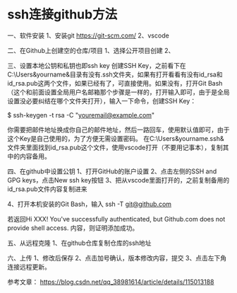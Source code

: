 # ssh连接github方法

一、软件安装
1、安装git      https://git-scm.com/
2、vscode

二、在Github上创建空的仓库/项目
1、选择公开项目创建
2、

三、设置本地公钥和私钥也即ssh key
创建SSH Key，之前看下在C:\Users\&yourname&目录有没有.ssh文件夹，如果有打开看看有没有id_rsa和id_rsa.pub这两个文件，如果已经有了，可直接使用。如果没有，打开Git Bash （这个和前面设置全局用户名邮箱那个步骤是一样的，打开输入即可，由于是全局设置没必要纠结在哪个文件夹打开），输入一下命令，创建SSH Key：

$ ssh-keygen -t rsa -C "youremail@example.com"

你需要把邮件地址换成你自己的邮件地址，然后一路回车，使用默认值即可，由于这个Key是自己使用的，为了方便无需设置密码。
在C:\Users\&yourname\.ssh&文件夹里面找到id_rsa.pub这个文件，使用vscode打开（不要用记事本），复制其中的内容备用。

四、在github中设置公钥
1、打开GitHub的账户设置
2、点击左侧的SSH and GPG keys，点击New ssh key按钮
3、把从vscode里面打开的，之前复制备用的id_rsa.pub文件内容复制进来

4、打开本机安装的Git Bash，输入
ssh -T git@github.com

若返回Hi XXX! You've successfully authenticated, but Github.com does not provide shell access. 内容，则证明添加成功。

五、从远程克隆
1、在github仓库复制仓库的ssh地址

六、上传
1、修改后保存
2、点击加号确认，版本修改内容，提交
3、点击左下角连接远程更新。

参考文章：
https://blog.csdn.net/qq_38981614/article/details/115013188